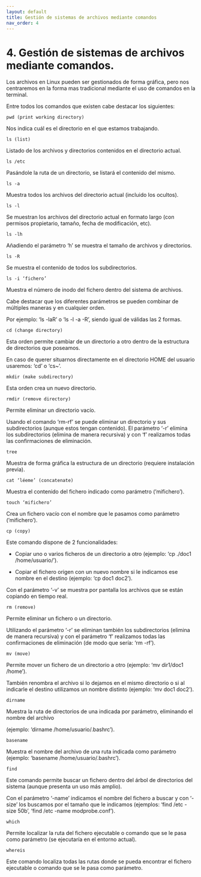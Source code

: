 ```yaml
---
layout: default
title: Gestión de sistemas de archivos mediante comandos
nav_order: 4
---
```


# 4. Gestión de sistemas de archivos mediante comandos.

Los archivos en Linux pueden ser gestionados de forma gráfica, pero nos centraremos en la forma mas tradicional mediante el uso de comandos en la terminal. 

Entre todos los comandos que existen cabe destacar los siguientes:

	pwd (print working directory)

Nos indica cuál es el directorio en el que estamos trabajando.

	ls (list)

Listado de los archivos y directorios contenidos en el directorio actual.

	ls /etc

Pasándole la ruta de un directorio, se listará el contenido del mismo.

	ls -a

Muestra todos los archivos del directorio actual (incluido los ocultos).

	ls -l

Se muestran los archivos del directorio actual en formato largo (con permisos propietario, tamaño, fecha de modificación, etc).

	ls -lh

Añadiendo el parámetro ‘h’ se muestra el tamaño de archivos y directorios.

	ls -R

Se muestra el contenido de todos los subdirectorios.

	ls -i ‘fichero’

Muestra el número de inodo del fichero dentro del sistema de archivos.

Cabe destacar que los diferentes parámetros se pueden combinar de múltiples maneras y en cualquier orden.

Por ejemplo:    ‘ls -laR’   o   ‘ls -l -a -R’, siendo igual de válidas las 2 formas.

	cd (change directory)

Esta orden permite cambiar de un directorio a otro dentro de la estructura de directorios que poseamos.

En caso de querer situarnos directamente en el directorio HOME del usuario usaremos:    ‘cd’   o   ‘cs~’.

	mkdir (make subdirectory)

Esta orden crea un nuevo directorio.

	rmdir (remove directory)

Permite eliminar un directorio vacío.

Usando el comando ‘rm-rf’ se puede eliminar un directorio y sus subdirectorios (aunque estos tengan contenido). El parámetro ‘-r’ elimina los subdirectorios (elimina de manera recursiva) y con ‘f’ realizamos todas las confirmaciones de eliminación.

	tree

Muestra de forma gráfica la estructura de un directorio (requiere instalación previa).

	cat ‘léeme’ (concatenate)

Muestra el contenido del fichero indicado como parámetro (’mifichero’).

	touch ‘mifichero’

Crea un fichero vacío con el nombre que le pasamos como parámetro (’mifichero’).

	cp (copy)

Este comando dispone de 2 funcionalidades:

   * Copiar uno o varios ficheros de un directorio a otro (ejemplo: ‘cp ./doc1 /home/usuario/’).

   * Copiar el fichero origen con un nuevo nombre si le indicamos ese nombre en el destino (ejemplo: ‘cp doc1 doc2’).

Con el parámetro ‘-v’ se muestra por pantalla los archivos que se están copiando en tiempo real.

	rm (remove)

Permite eliminar un fichero o un directorio.

Utilizando el parámetro ‘-r’  se eliminan también los subdirectorios (elimina de manera recursiva) y con el parámetro ‘f’ realizamos todas las confirmaciones de eliminación (de modo que sería: ‘rm -rf’).

	mv (move)

Permite mover un fichero de un directorio a otro (ejemplo: ‘mv dir1/doc1 /home’).

También renombra el archivo si lo dejamos en el mismo directorio o si al indicarle el destino utilizamos un nombre distinto (ejemplo: ‘mv doc1 doc2’).

	dirname

Muestra la ruta de directorios de una indicada por parámetro, eliminando el nombre del archivo 

(ejemplo: ‘dirname /home/usuario/.bashrc’). 

	basename

Muestra el nombre del archivo de una ruta indicada como parámetro (ejemplo: ‘basename /home/usuario/.bashrc’). 

	find

Este comando permite buscar un fichero dentro del árbol de directorios del sistema (aunque presenta un uso más amplio).

Con el parámetro ‘-name’ indicamos el nombre del fichero a buscar y con ‘-size’ los buscamos por el tamaño que le indicamos (ejemplos: ‘find /etc -size 50b’, ‘find /etc -name modprobe.conf’).

	which

Permite localizar la ruta del fichero ejecutable o comando que se le pasa como parámetro (se ejecutaría en el entorno actual).

	whereis

Este comando localiza todas las rutas donde se pueda encontrar el fichero ejecutable o comando que se le pasa como parámetro. 
